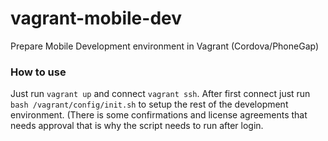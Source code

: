 # vagrant-mobile-dev

Prepare Mobile Development environment in Vagrant (Cordova/PhoneGap)

### How to use
Just run `vagrant up` and connect `vagrant ssh`. After first connect just run
`bash /vagrant/config/init.sh` to setup the rest of the development environment.
(There is some confirmations and license agreements that needs approval that is
why the script needs to run after login.
